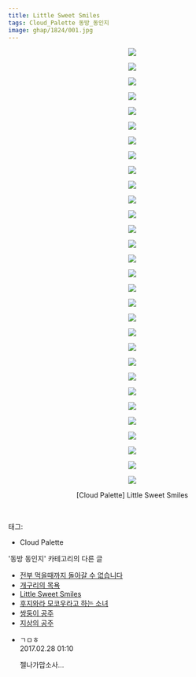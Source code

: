 ```yaml
---
title: Little Sweet Smiles
tags: Cloud_Palette 동방_동인지
image: ghap/1824/001.jpg
---
```

<div class="article">
<p style="text-align: center; clear: none; float: none;"><img src="{{ site.nasurl }}/ghap/1824/001.jpg"/></p>
<p style="text-align: center; clear: none; float: none;"><img src="{{ site.nasurl }}/ghap/1824/002.jpg"/></p>
<p style="text-align: center; clear: none; float: none;"><img src="{{ site.nasurl }}/ghap/1824/003.jpg"/></p>
<p style="text-align: center; clear: none; float: none;"><img src="{{ site.nasurl }}/ghap/1824/004.jpg"/></p>
<p style="text-align: center; clear: none; float: none;"><img src="{{ site.nasurl }}/ghap/1824/005.jpg"/></p>
<p style="text-align: center; clear: none; float: none;"><img src="{{ site.nasurl }}/ghap/1824/006.jpg"/></p>
<p style="text-align: center; clear: none; float: none;"><img src="{{ site.nasurl }}/ghap/1824/007.jpg"/></p>
<p style="text-align: center; clear: none; float: none;"><img src="{{ site.nasurl }}/ghap/1824/008.jpg"/></p>
<p style="text-align: center; clear: none; float: none;"><img src="{{ site.nasurl }}/ghap/1824/009.jpg"/></p>
<p style="text-align: center; clear: none; float: none;"><img src="{{ site.nasurl }}/ghap/1824/010.jpg"/></p>
<p style="text-align: center; clear: none; float: none;"><img src="{{ site.nasurl }}/ghap/1824/011.jpg"/></p>
<p style="text-align: center; clear: none; float: none;"><img src="{{ site.nasurl }}/ghap/1824/012.jpg"/></p>
<p style="text-align: center; clear: none; float: none;"><img src="{{ site.nasurl }}/ghap/1824/013.jpg"/></p>
<p style="text-align: center; clear: none; float: none;"><img src="{{ site.nasurl }}/ghap/1824/014.jpg"/></p>
<p style="text-align: center; clear: none; float: none;"><img src="{{ site.nasurl }}/ghap/1824/015.jpg"/></p>
<p style="text-align: center; clear: none; float: none;"><img src="{{ site.nasurl }}/ghap/1824/016.jpg"/></p>
<p style="text-align: center; clear: none; float: none;"><img src="{{ site.nasurl }}/ghap/1824/017.jpg"/></p>
<p style="text-align: center; clear: none; float: none;"><img src="{{ site.nasurl }}/ghap/1824/018.jpg"/></p>
<p style="text-align: center; clear: none; float: none;"><img src="{{ site.nasurl }}/ghap/1824/019.jpg"/></p>
<p style="text-align: center; clear: none; float: none;"><img src="{{ site.nasurl }}/ghap/1824/020.jpg"/></p>
<p style="text-align: center; clear: none; float: none;"><img src="{{ site.nasurl }}/ghap/1824/021.jpg"/></p>
<p style="text-align: center; clear: none; float: none;"><img src="{{ site.nasurl }}/ghap/1824/022.jpg"/></p>
<p style="text-align: center; clear: none; float: none;"><img src="{{ site.nasurl }}/ghap/1824/023.jpg"/></p>
<p style="text-align: center; clear: none; float: none;"><img src="{{ site.nasurl }}/ghap/1824/024.jpg"/></p>
<p style="text-align: center; clear: none; float: none;"><img src="{{ site.nasurl }}/ghap/1824/025.jpg"/></p>
<p style="text-align: center; clear: none; float: none;"><img src="{{ site.nasurl }}/ghap/1824/026.jpg"/></p>
<p style="text-align: center; clear: none; float: none;"><img src="{{ site.nasurl }}/ghap/1824/027.jpg"/></p>
<p style="text-align: center; clear: none; float: none;"><img src="{{ site.nasurl }}/ghap/1824/028.jpg"/></p>
<p style="text-align: center; clear: none; float: none;"><img src="{{ site.nasurl }}/ghap/1824/029.jpg"/></p>
<p style="text-align: center; clear: none; float: none;"><img src="{{ site.nasurl }}/ghap/1824/030.jpg"/></p>
<p style="text-align: center; clear: none; float: none;">[Cloud Palette] Little Sweet Smiles</p>
<p><br/></p>
</div><div class="tagTrail">
<p>태그: </p>
<ul>
<li>Cloud Palette</li>
</ul>
</div><div class="another">
<p>'동방 동인지' 카테고리의 다른 글</p>
<ul>
<li><a href="/2016-08-25-ghap_1826">전부 먹을때까지 돌아갈 수 없습니다</a></li>
<li><a href="/2016-08-25-ghap_1825">개구리의 목욕</a></li>
<li><a href="/2016-08-25-ghap_1824">Little Sweet Smiles</a></li>
<li><a href="/2016-08-25-ghap_1823">후지와라 모코우라고 하는 소녀</a></li>
<li><a href="/2016-08-25-ghap_1822">쌍둥이 공주</a></li>
<li><a href="/2016-08-25-ghap_1821">지상의 공주</a></li>
</ul>
</div><div class="cb_module cb_fluid">
<div class="cb_wrt cb_profile">
<div class="comment">
<ul>
<li class="cb_thumb_off" id="comment14927292">
<div class="cb_comment_area">
<div class="cb_info_area">
<div class="cb_section">
<span class="cb_nick_name">ㄱㅁㅎ</span>
</div>
<div class="cb_section">
<span class="cb_date">2017.02.28 01:10 </span>
</div>
</div>
<div class="cb_dsc_comment">
<p class="cb_dsc">
											젤나가맙소사...
										</p>
</div>
</div></li>
</ul>
</div>
</div><!-- commentList close -->
</div>